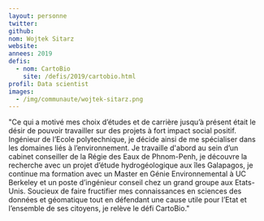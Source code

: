 ```yaml
---
layout: personne
twitter: 
github: 
nom: Wojtek Sitarz
website:
annees: 2019
defis: 
  - nom: CartoBio
    site: /defis/2019/cartobio.html
profil: Data scientist
images:
  - /img/communaute/wojtek-sitarz.png
---
```


"Ce qui a motivé mes choix d’études et de carrière jusqu’à présent était le désir de pouvoir travailler sur des projets à fort impact social positif. Ingénieur de l’Ecole polytechnique, je décide ainsi de me spécialiser dans les domaines liés à l’environnement. Je travaille d'abord au sein d’un cabinet conseiller de la Régie des Eaux de Phnom-Penh, je découvre la recherche avec un projet d’étude hydrogéologique aux îles Galapagos, je continue ma formation avec un Master en Génie Environnemental à UC Berkeley et un poste d’ingénieur conseil chez un grand groupe aux Etats-Unis. Soucieux de faire fructifier mes connaissances en sciences des données et géomatique tout en défendant une cause utile pour l’Etat et l’ensemble de ses citoyens, je relève le défi CartoBio."
